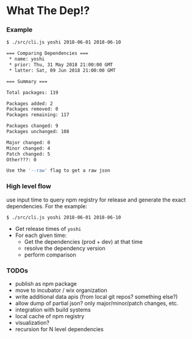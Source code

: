 # What The Dep!?

### Example

```bash
$ ./src/cli.js yoshi 2018-06-01 2018-06-10

=== Comparing Dependencies ===
 * name: yoshi
 * prior: Thu, 31 May 2018 21:00:00 GMT
 * latter: Sat, 09 Jun 2018 21:00:00 GMT

=== Summary ===

Total packages: 119

Packages added: 2
Packages removed: 0
Packages remaining: 117

Packages changed: 9
Packages unchanged: 108

Major changed: 0
Minor changed: 4
Patch changed: 5
Other???: 0

Use the '--raw' flag to get a raw json
```

### High level flow

use input time to query npm registry for release and generate the exact dependencies. For the example:

```
$ ./src/cli.js yoshi 2018-06-01 2018-06-10
```

* Get release times of `yoshi`
* For each given time:
    * Get the dependencies (prod + dev) at that time
    * resolve the dependency version
    * perform comparison


### TODOs
* publish as npm package
* move to incubator / wix organization
* write additional data apis (from local git repos? something else?)
* allow dump of partial json? only major/minor/patch changes, etc.
* integration with build systems
* local cache of npm registry
* visualization?
* recursion for N level dependencies